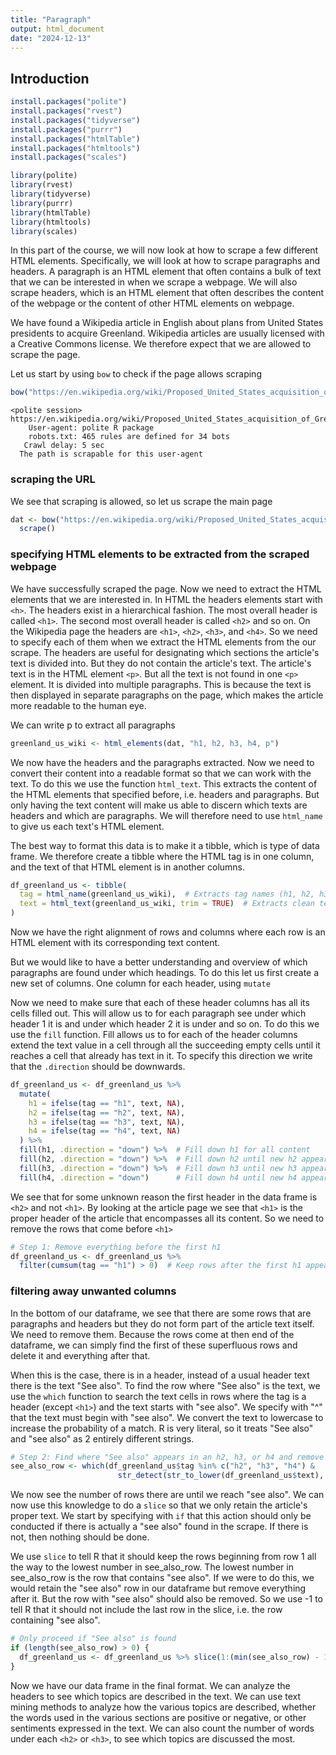 ```yaml
---
title: "Paragraph"
output: html_document
date: "2024-12-13"
---
```


## Introduction

``` r
install.packages("polite")
install.packages("rvest")
install.packages("tidyverse")
install.packages("purrr")
install.packages("htmlTable")
install.packages("htmltools")
install.packages("scales")
```


``` r
library(polite)
library(rvest)
library(tidyverse)
library(purrr)
library(htmlTable)
library(htmltools)
library(scales)
```

In this part of the course, we will now look at how to scrape a few  different HTML elements. Specifically, we will look at how to scrape paragraphs and headers. A paragraph is an HTML element that often contains a bulk of text that we can be interested in when we scrape a webpage. We will also scrape headers, which is an HTML element that often describes the content of the webpage or the content of other HTML elements on webpage.


We have found a Wikipedia article in English about plans from United States presidents to acquire Greenland. Wikipedia articles are usually licensed with a Creative Commons license. We therefore expect that we are allowed to scrape the page. 

Let us start by using `bow` to check if the page allows scraping

``` r
bow("https://en.wikipedia.org/wiki/Proposed_United_States_acquisition_of_Greenland")
```

``` output
<polite session> https://en.wikipedia.org/wiki/Proposed_United_States_acquisition_of_Greenland
    User-agent: polite R package
    robots.txt: 465 rules are defined for 34 bots
   Crawl delay: 5 sec
  The path is scrapable for this user-agent
```

### scraping the URL
We see that scraping is allowed, so let us scrape the main page

``` r
dat <- bow("https://en.wikipedia.org/wiki/Proposed_United_States_acquisition_of_Greenland") %>% 
  scrape()
```

### specifying HTML elements to be extracted from the scraped webpage
We have successfully scraped the page. Now we need to extract the HTML elements that we are interested in. In HTML the headers elements start with `<h>`. The headers exist in a hierarchical fashion. The most overall header is called `<h1>`. The second most overall header is called `<h2>` and so on. On the Wikipedia page the headers are `<h1>`, `<h2>`, `<h3>`, and `<h4>`. So we need to specify each of them when we extract the HTML elements from the our scrape. The headers are useful for designating which sections the article's text is divided into. But they do not contain the article's text. The article's text is in the HTML element `<p>`. But all the text is not found in one `<p>` element. It is divided into multiple paragraphs. This is because the text is then displayed in separate paragraphs on the page, which makes the article more readable to the human eye. 

We can write p to extract all paragraphs

``` r
greenland_us_wiki <- html_elements(dat, "h1, h2, h3, h4, p")
```

We now have the headers and the paragraphs extracted. Now we need to convert their content into a readable format so that we can work with the text. To do this we use the function `html_text`. This extracts the content of the HTML elements that specified before, i.e. headers and paragraphs. But only having the text content will make us able to discern which texts are headers and which are paragraphs. We will therefore need to use `html_name` to give us each text's HTML element. 

The best way to format this data is to make it a tibble, which is type of data frame. We therefore create a tibble where the HTML tag is in one column, and the text of that HTML element is in another columns. 

``` r
df_greenland_us <- tibble(
  tag = html_name(greenland_us_wiki),  # Extracts tag names (h1, h2, h3, h4, p)
  text = html_text(greenland_us_wiki, trim = TRUE)  # Extracts clean text
)
```

Now we have the right alignment of rows and columns where each row is an HTML element with its corresponding text content. 

But we would like to have a better understanding and overview of which paragraphs are found under which headings. To do this let us first create a new set of columns. One column for each header, using `mutate`

Now we need to make sure that each of these header columns has all its cells filled out. This will allow us to for each paragraph see under which header 1 it is and under which header 2 it is under and so on. To do this we use the `fill` function. Fill allows us to for each of the header columns extend the text value in a cell through all the succeeding empty cells until it reaches a cell that already has text in it. To specify this direction we write that the `.direction` should be downwards. 

``` r
df_greenland_us <- df_greenland_us %>%
  mutate(
    h1 = ifelse(tag == "h1", text, NA),
    h2 = ifelse(tag == "h2", text, NA),
    h3 = ifelse(tag == "h3", text, NA),
    h4 = ifelse(tag == "h4", text, NA)
  ) %>%
  fill(h1, .direction = "down") %>%  # Fill down h1 for all content
  fill(h2, .direction = "down") %>%  # Fill down h2 until new h2 appears
  fill(h3, .direction = "down") %>%  # Fill down h3 until new h3 appears
  fill(h4, .direction = "down")      # Fill down h4 until new h4 appears
```

We see that for some unknown reason the first header in the data frame is `<h2>` and not `<h1>`. By looking at the article page we see that `<h1>` is the proper header of the article that encompasses all its content. So we need to remove the rows that come before `<h1>`

``` r
# Step 1: Remove everything before the first h1
df_greenland_us <- df_greenland_us %>%
  filter(cumsum(tag == "h1") > 0)  # Keep rows after the first h1 appears
```

### filtering away unwanted columns
In the bottom of our dataframe, we see that there are some rows that are paragraphs and headers but they do not form part of the article text itself. We need to remove them. Because the rows come at then end of the dataframe, we can simply find the first of these superfluous rows and delete it and everything after that.

When this is the case, there is in a header, instead of a usual header text there is the text "See also". To find the row where "See also" is the text, we use the `which` function to search the text cells in rows where the tag is a header (except `<h1>`) and the text starts with "see also". We specify with "^" that the text must begin with "see also". We convert the text to lowercase to increase the probability of a match. R is very literal, so it treats "See also" and "see also" as 2 entirely different strings.

``` r
# Step 2: Find where "See also" appears in an h2, h3, or h4 and remove everything after
see_also_row <- which(df_greenland_us$tag %in% c("h2", "h3", "h4") & 
                        str_detect(str_to_lower(df_greenland_us$text), "^see also"))
```

We now see the number of rows there are until we reach "see also". We can now use this knowledge to do a `slice` so that we only retain the article's proper text. We start by specifying with `if` that this action should only be conducted if there is actually a "see also" found in the scrape. If there is not, then nothing should be done. 

We use `slice` to tell R that it should keep the rows beginning from row 1 all the way to the lowest number in see_also_row. The lowest number in see_also_row is the row that contains "see also". If we were to do this, we would retain the "see also" row in our dataframe but remove everything after it. But the row with "see also" should also be removed. So we use -1 to tell R that it should not include the last row in the slice, i.e. the row containing "see also".


``` r
# Only proceed if "See also" is found
if (length(see_also_row) > 0) {
  df_greenland_us <- df_greenland_us %>% slice(1:(min(see_also_row) - 1))  # Keep only rows before "See also"
}
```

Now we have our data frame in the final format. We can analyze the headers to see which topics are described in the text. We can use text mining methods to analyze how the various topics are described, whether the words used in the various sections are positive or negative, or other sentiments expressed in the text. We can also count the number of words under each `<h2>` or `<h3>`, to see which topics are discussed the most. 
